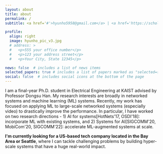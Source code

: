 ```yaml
---
layout: about
title: about
permalink: /
subtitle: <a href='#'>hyunho5958@gmail.com</a> | <a href='https://scholar.google.com/citations?user=xi1Zy7MAAAAJ&hl=en'>Google Scholar</a> | <a href='https://www.linkedin.com/in/hyunho-yeo-3a16601b4/'>Linkedin</a> | <a href='assets/pdf/hyunho_cv.pdf'>CV</a>

profile:
  align: right
  image: hyunho_pic_v3.jpg
  # address: >
  #   <p>555 your office number</p>
  #   <p>123 your address street</p>
  #   <p>Your City, State 12345</p>

news: false  # includes a list of news items
selected_papers: true # includes a list of papers marked as "selected={true}"
social: false  # includes social icons at the bottom of the page
---
```


I am a final-year Ph.D. student in Electrical Engineering at KAIST advised by Professor Dongsu Han. My research interests are broadly in networked systems and machine learning (ML) systems. Recently, my work has focused on applying ML to large-scale networked systems (especially video) to drastically improve the performance. In particular, I have worked on two research directions - 1) AI for systems[HotNets'17, OSDI'18]: incorporate ML with existing systems, and 2) Systems for AI[SIGCOMM'20, MobiCom'20, SIGCOMM'22]: accelerate ML-augmented systems at scale.

**I'm currently looking for a US-based tech company located in the Bay Area or Seattle**, where I can tackle challenging problems by building hyper-scale systems that have a huge real-world impact.


<!-- Write your biography here. Tell the world about yourself. Link to your favorite [subreddit](http://reddit.com). You can put a picture in, too. The code is already in, just name your picture `prof_pic.jpg` and put it in the `img/` folder.

Put your address / P.O. box / other info right below your picture. You can also disable any these elements by editing `profile` property of the YAML header of your `_pages/about.md`. Edit `_bibliography/papers.bib` and Jekyll will render your [publications page](/al-folio/publications/) automatically.

Link to your social media connections, too. This theme is set up to use [Font Awesome icons](http://fortawesome.github.io/Font-Awesome/) and [Academicons](https://jpswalsh.github.io/academicons/), like the ones below. Add your Facebook, Twitter, LinkedIn, Google Scholar, or just disable all of them. -->
